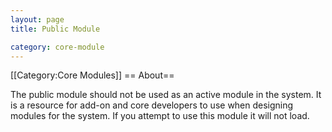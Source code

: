 ```yaml
---
layout: page
title: Public Module

category: core-module
---
```


[[Category:Core Modules]]
== About==

The public module should not be used as an active module in the system. It is a resource for add-on and core developers to use when designing modules for the system. If you attempt to use this module it will not load.